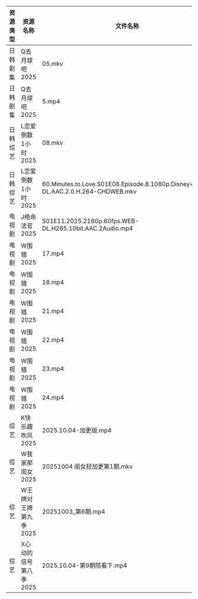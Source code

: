 | 资源类型 | 资源名称          | 文件名称                                                                              | 分享链接                                 | 更新时间                |
| ---- | ------------- | --------------------------------------------------------------------------------- | ------------------------------------ | ------------------- |
| 日韩剧集 | Q去月球吧2025     | 05.mkv                                                                            | https://pan.quark.cn/s/a1632c441381  | 2025-10-04 16:25:59 |
| 日韩剧集 | Q去月球吧2025     | 5.mp4                                                                             | https://pan.quark.cn/s/a1632c441381  | 2025-10-04 10:25:51 |
| 日韩综艺 | L恋爱倒数1小时2025  | 08.mkv                                                                            | https://pan.quark.cn/s/8e32fe75dba6  | 2025-10-04 16:33:43 |
| 日韩综艺 | L恋爱倒数1小时2025  | 60.Minutes.to.Love.S01E08.Episode.8.1080p.Disney+.WEB-DL.AAC.2.0.H.264-CHDWEB.mkv | https://pan.quark.cn/s/8e32fe75dba6  | 2025-10-04 16:33:40 |
| 电视剧  | J绝命法官2025     | S01E11.2025.2160p.60fps.WEB-DL.H265.10bit.AAC.2Audio.mp4                          | https://pan.quark.cn/s/50b666fcfcd1  | 2025-10-04 16:23:15 |
| 电视剧  | W围猎2025       | 17.mp4                                                                            | https://www.alipan.com/s/9zZ7h7AN7jD | 2025-10-04 06:01:47 |
| 电视剧  | W围猎2025       | 18.mp4                                                                            | https://www.alipan.com/s/9zZ7h7AN7jD | 2025-10-04 06:01:47 |
| 电视剧  | W围猎2025       | 21.mp4                                                                            | https://www.alipan.com/s/9zZ7h7AN7jD | 2025-10-04 06:01:46 |
| 电视剧  | W围猎2025       | 22.mp4                                                                            | https://www.alipan.com/s/9zZ7h7AN7jD | 2025-10-04 06:01:45 |
| 电视剧  | W围猎2025       | 23.mp4                                                                            | https://www.alipan.com/s/9zZ7h7AN7jD | 2025-10-04 06:01:45 |
| 电视剧  | W围猎2025       | 24.mp4                                                                            | https://www.alipan.com/s/9zZ7h7AN7jD | 2025-10-04 06:01:44 |
| 综艺   | K快乐趣吹风2025    | 2025.10.04-加更版.mp4                                                                | https://pan.quark.cn/s/2e73ee655d53  | 2025-10-04 16:33:22 |
| 综艺   | W我家那闺女2025    | 20251004  闺女轻加更第1期.mkv                                                            | https://pan.quark.cn/s/382e9ca0c203  | 2025-10-04 16:35:37 |
| 综艺   | W王牌对王牌第九季2025 | 20251003_第6期.mp4                                                                  | https://www.alipan.com/s/w9CqDPEeGeX | 2025-10-04 08:05:53 |
| 综艺   | X心动的信号第八季2025 | 2025.10.04-第9期陪看下.mp4                                                             | https://pan.quark.cn/s/2ed22d9e58e2  | 2025-10-04 16:36:17 |
